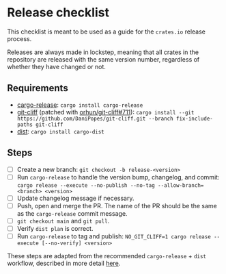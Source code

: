 # Release checklist

This checklist is meant to be used as a guide for the `crates.io` release process.

Releases are always made in lockstep, meaning that all crates in the repository
are released with the same version number, regardless of whether they have
changed or not.

## Requirements

- [cargo-release](https://github.com/crate-ci/cargo-release): `cargo install cargo-release`
- [git-cliff](https://github.com/orhun/git-cliff) (patched with [orhun/git-cliff#711](https://github.com/orhun/git-cliff/pull/711)): `cargo install --git https://github.com/DaniPopes/git-cliff.git --branch fix-include-paths git-cliff`
- [dist](https://github.com/axodotdev/cargo-dist): `cargo install cargo-dist`

## Steps

- [ ] Create a new branch: `git checkout -b release-<version>`
- [ ] Run `cargo-release` to handle the version bump, changelog, and commit: `cargo release --execute --no-publish --no-tag --allow-branch=<branch> <version>`
- [ ] Update changelog message if necessary.
- [ ] Push, open and merge the PR. The name of the PR should be the same as the `cargo-release` commit message.
- [ ] `git checkout main` and `git pull`.
- [ ] Verify `dist plan` is correct.
- [ ] Run `cargo-release` to tag and publish: `NO_GIT_CLIFF=1 cargo release --execute [--no-verify] <version>`

These steps are adapted from the recommended `cargo-release` + `dist` workflow, described in more detail [here](https://opensource.axo.dev/cargo-dist/book/workspaces/cargo-release-guide.html#using-cargo-release-with-pull-requests).
